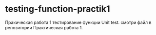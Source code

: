 # testing-function-practik1
Пракическая работа 1 тестирование функции Unit test.
смотри файл в репозитории Практическая работа 1.
